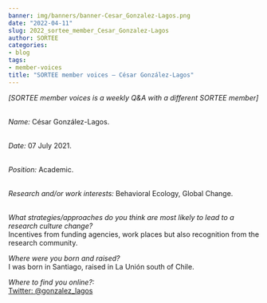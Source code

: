 ```yaml
---
banner: img/banners/banner-Cesar_Gonzalez-Lagos.png
date: "2022-04-11"
slug: 2022_sortee_member_Cesar_Gonzalez-Lagos
author: SORTEE
categories:
- blog
tags:
- member-voices
title: "SORTEE member voices – César González-Lagos" 
---
```



*[SORTEE member voices is a weekly Q&A with a different SORTEE member]*   
&nbsp;
&nbsp;

   _Name:_ César González-Lagos.   
&nbsp;

   _Date:_ 07 July 2021.   
&nbsp;

   _Position:_ Academic.   
&nbsp;

   _Research and/or work interests:_ Behavioral Ecology, Global Change.   
&nbsp;

_What strategies/approaches do you think are most likely to lead to a research culture change?_   
Incentives from funding agencies, work places but also recognition from the research community.
&nbsp;
&nbsp;

_Where were you born and raised?_   
I was born in Santiago, raised in La Unión south of Chile.
&nbsp;
&nbsp;

_Where to find you online?:_   
[Twitter: @gonzalez_lagos](https://twitter.com/gonzalez_lagos)   
&nbsp;
&nbsp;